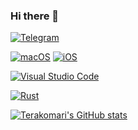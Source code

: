### Hi there 👋

[![Telegram](https://img.shields.io/badge/Telegram-2CA5E0?logo=telegram&logoColor=white)](https://t.me/TerakomariGandesblood)

[![macOS](https://img.shields.io/badge/mac%20os-000000?logo=macos&logoColor=F0F0F0)](https://www.apple.com/macos/monterey/)
[![iOS](https://img.shields.io/badge/iOS-000000?logo=ios&logoColor=white)](https://www.apple.com/ios/ios-15/)

[![Visual Studio Code](https://img.shields.io/badge/Visual%20Studio%20Code-0078d7.svg?logo=visual-studio-code&logoColor=white)](https://code.visualstudio.com/)

[![Rust](https://img.shields.io/badge/Rust-%23000000.svg?logo=rust&logoColor=white)](https://www.rust-lang.org/)

[![Terakomari's GitHub stats](https://github-readme-stats.vercel.app/api?username=TerakomariGandesblood&bg_color=30,e96443,904e95&title_color=fff&text_color=fff)](https://github.com/TerakomariGandesblood)
